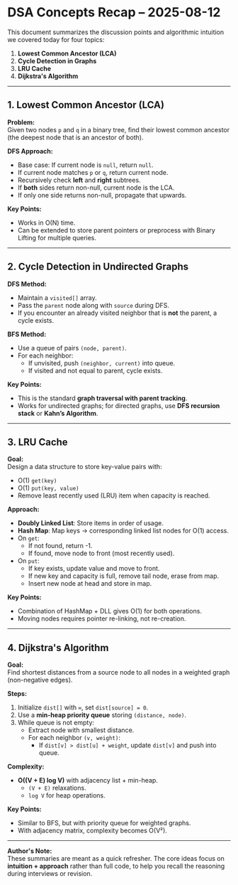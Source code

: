 # DSA Concepts Recap – 2025-08-12

This document summarizes the discussion points and algorithmic intuition we covered today for four topics:

1. **Lowest Common Ancestor (LCA)**
2. **Cycle Detection in Graphs**
3. **LRU Cache**
4. **Dijkstra's Algorithm**

---

## 1. Lowest Common Ancestor (LCA)

**Problem:**  
Given two nodes `p` and `q` in a binary tree, find their lowest common ancestor (the deepest node that is an ancestor of both).

**DFS Approach:**
- Base case: If current node is `null`, return `null`.
- If current node matches `p` or `q`, return current node.
- Recursively check **left** and **right** subtrees.
- If **both** sides return non-null, current node is the LCA.
- If only one side returns non-null, propagate that upwards.

**Key Points:**
- Works in O(N) time.
- Can be extended to store parent pointers or preprocess with Binary Lifting for multiple queries.

---

## 2. Cycle Detection in Undirected Graphs

**DFS Method:**
- Maintain a `visited[]` array.
- Pass the `parent` node along with `source` during DFS.
- If you encounter an already visited neighbor that is **not** the parent, a cycle exists.

**BFS Method:**
- Use a queue of pairs `(node, parent)`.
- For each neighbor:
  - If unvisited, push `(neighbor, current)` into queue.
  - If visited and not equal to parent, cycle exists.

**Key Points:**
- This is the standard **graph traversal with parent tracking**.
- Works for undirected graphs; for directed graphs, use **DFS recursion stack** or **Kahn’s Algorithm**.

---

## 3. LRU Cache

**Goal:**  
Design a data structure to store key-value pairs with:
- O(1) `get(key)`
- O(1) `put(key, value)`
- Remove least recently used (LRU) item when capacity is reached.

**Approach:**
- **Doubly Linked List**: Store items in order of usage.
- **Hash Map**: Map keys → corresponding linked list nodes for O(1) access.
- On `get`:
  - If not found, return -1.
  - If found, move node to front (most recently used).
- On `put`:
  - If key exists, update value and move to front.
  - If new key and capacity is full, remove tail node, erase from map.
  - Insert new node at head and store in map.

**Key Points:**
- Combination of HashMap + DLL gives O(1) for both operations.
- Moving nodes requires pointer re-linking, not re-creation.

---

## 4. Dijkstra's Algorithm

**Goal:**  
Find shortest distances from a source node to all nodes in a weighted graph (non-negative edges).

**Steps:**
1. Initialize `dist[]` with `∞`, set `dist[source] = 0`.
2. Use a **min-heap priority queue** storing `(distance, node)`.
3. While queue is not empty:
   - Extract node with smallest distance.
   - For each neighbor `(v, weight)`:
     - If `dist[v] > dist[u] + weight`, update `dist[v]` and push into queue.

**Complexity:**
- **O((V + E) log V)** with adjacency list + min-heap.
  - `(V + E)` relaxations.
  - `log V` for heap operations.

**Key Points:**
- Similar to BFS, but with priority queue for weighted graphs.
- With adjacency matrix, complexity becomes O(V²).

---

**Author's Note:**  
These summaries are meant as a quick refresher. The core ideas focus on **intuition + approach** rather than full code, to help you recall the reasoning during interviews or revision.
